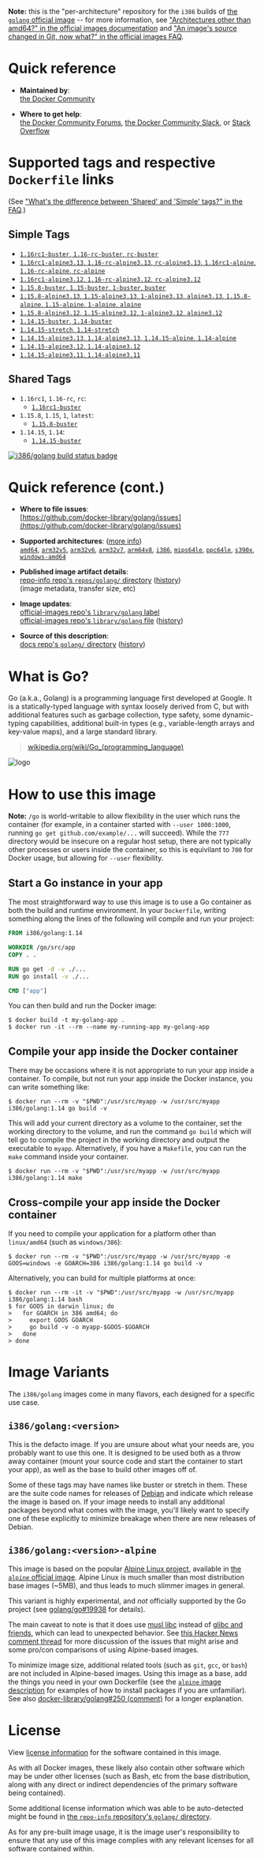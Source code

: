 <!--

********************************************************************************

WARNING:

    DO NOT EDIT "golang/README.md"

    IT IS AUTO-GENERATED

    (from the other files in "golang/" combined with a set of templates)

********************************************************************************

-->

**Note:** this is the "per-architecture" repository for the `i386` builds of [the `golang` official image](https://hub.docker.com/_/golang) -- for more information, see ["Architectures other than amd64?" in the official images documentation](https://github.com/docker-library/official-images#architectures-other-than-amd64) and ["An image's source changed in Git, now what?" in the official images FAQ](https://github.com/docker-library/faq#an-images-source-changed-in-git-now-what).

# Quick reference

-	**Maintained by**:  
	[the Docker Community](https://github.com/docker-library/golang)

-	**Where to get help**:  
	[the Docker Community Forums](https://forums.docker.com/), [the Docker Community Slack](https://dockr.ly/slack), or [Stack Overflow](https://stackoverflow.com/search?tab=newest&q=docker)

# Supported tags and respective `Dockerfile` links

(See ["What's the difference between 'Shared' and 'Simple' tags?" in the FAQ](https://github.com/docker-library/faq#whats-the-difference-between-shared-and-simple-tags).)

## Simple Tags

-	[`1.16rc1-buster`, `1.16-rc-buster`, `rc-buster`](https://github.com/docker-library/golang/blob/820226fa71a0eaf46e76815c5db1e51a42d6d04d/1.16-rc/buster/Dockerfile)
-	[`1.16rc1-alpine3.13`, `1.16-rc-alpine3.13`, `rc-alpine3.13`, `1.16rc1-alpine`, `1.16-rc-alpine`, `rc-alpine`](https://github.com/docker-library/golang/blob/820226fa71a0eaf46e76815c5db1e51a42d6d04d/1.16-rc/alpine3.13/Dockerfile)
-	[`1.16rc1-alpine3.12`, `1.16-rc-alpine3.12`, `rc-alpine3.12`](https://github.com/docker-library/golang/blob/820226fa71a0eaf46e76815c5db1e51a42d6d04d/1.16-rc/alpine3.12/Dockerfile)
-	[`1.15.8-buster`, `1.15-buster`, `1-buster`, `buster`](https://github.com/docker-library/golang/blob/f0f1b321e3e8013373f89e939f2a83e0a536e546/1.15/buster/Dockerfile)
-	[`1.15.8-alpine3.13`, `1.15-alpine3.13`, `1-alpine3.13`, `alpine3.13`, `1.15.8-alpine`, `1.15-alpine`, `1-alpine`, `alpine`](https://github.com/docker-library/golang/blob/f0f1b321e3e8013373f89e939f2a83e0a536e546/1.15/alpine3.13/Dockerfile)
-	[`1.15.8-alpine3.12`, `1.15-alpine3.12`, `1-alpine3.12`, `alpine3.12`](https://github.com/docker-library/golang/blob/f0f1b321e3e8013373f89e939f2a83e0a536e546/1.15/alpine3.12/Dockerfile)
-	[`1.14.15-buster`, `1.14-buster`](https://github.com/docker-library/golang/blob/7069e104495226228f73d48f061e23fed82f1ba1/1.14/buster/Dockerfile)
-	[`1.14.15-stretch`, `1.14-stretch`](https://github.com/docker-library/golang/blob/7069e104495226228f73d48f061e23fed82f1ba1/1.14/stretch/Dockerfile)
-	[`1.14.15-alpine3.13`, `1.14-alpine3.13`, `1.14.15-alpine`, `1.14-alpine`](https://github.com/docker-library/golang/blob/7069e104495226228f73d48f061e23fed82f1ba1/1.14/alpine3.13/Dockerfile)
-	[`1.14.15-alpine3.12`, `1.14-alpine3.12`](https://github.com/docker-library/golang/blob/7069e104495226228f73d48f061e23fed82f1ba1/1.14/alpine3.12/Dockerfile)
-	[`1.14.15-alpine3.11`, `1.14-alpine3.11`](https://github.com/docker-library/golang/blob/7069e104495226228f73d48f061e23fed82f1ba1/1.14/alpine3.11/Dockerfile)

## Shared Tags

-	`1.16rc1`, `1.16-rc`, `rc`:
	-	[`1.16rc1-buster`](https://github.com/docker-library/golang/blob/820226fa71a0eaf46e76815c5db1e51a42d6d04d/1.16-rc/buster/Dockerfile)
-	`1.15.8`, `1.15`, `1`, `latest`:
	-	[`1.15.8-buster`](https://github.com/docker-library/golang/blob/f0f1b321e3e8013373f89e939f2a83e0a536e546/1.15/buster/Dockerfile)
-	`1.14.15`, `1.14`:
	-	[`1.14.15-buster`](https://github.com/docker-library/golang/blob/7069e104495226228f73d48f061e23fed82f1ba1/1.14/buster/Dockerfile)

[![i386/golang build status badge](https://img.shields.io/jenkins/s/https/doi-janky.infosiftr.net/job/multiarch/job/i386/job/golang.svg?label=i386/golang%20%20build%20job)](https://doi-janky.infosiftr.net/job/multiarch/job/i386/job/golang/)

# Quick reference (cont.)

-	**Where to file issues**:  
	[https://github.com/docker-library/golang/issues](https://github.com/docker-library/golang/issues)

-	**Supported architectures**: ([more info](https://github.com/docker-library/official-images#architectures-other-than-amd64))  
	[`amd64`](https://hub.docker.com/r/amd64/golang/), [`arm32v5`](https://hub.docker.com/r/arm32v5/golang/), [`arm32v6`](https://hub.docker.com/r/arm32v6/golang/), [`arm32v7`](https://hub.docker.com/r/arm32v7/golang/), [`arm64v8`](https://hub.docker.com/r/arm64v8/golang/), [`i386`](https://hub.docker.com/r/i386/golang/), [`mips64le`](https://hub.docker.com/r/mips64le/golang/), [`ppc64le`](https://hub.docker.com/r/ppc64le/golang/), [`s390x`](https://hub.docker.com/r/s390x/golang/), [`windows-amd64`](https://hub.docker.com/r/winamd64/golang/)

-	**Published image artifact details**:  
	[repo-info repo's `repos/golang/` directory](https://github.com/docker-library/repo-info/blob/master/repos/golang) ([history](https://github.com/docker-library/repo-info/commits/master/repos/golang))  
	(image metadata, transfer size, etc)

-	**Image updates**:  
	[official-images repo's `library/golang` label](https://github.com/docker-library/official-images/issues?q=label%3Alibrary%2Fgolang)  
	[official-images repo's `library/golang` file](https://github.com/docker-library/official-images/blob/master/library/golang) ([history](https://github.com/docker-library/official-images/commits/master/library/golang))

-	**Source of this description**:  
	[docs repo's `golang/` directory](https://github.com/docker-library/docs/tree/master/golang) ([history](https://github.com/docker-library/docs/commits/master/golang))

# What is Go?

Go (a.k.a., Golang) is a programming language first developed at Google. It is a statically-typed language with syntax loosely derived from C, but with additional features such as garbage collection, type safety, some dynamic-typing capabilities, additional built-in types (e.g., variable-length arrays and key-value maps), and a large standard library.

> [wikipedia.org/wiki/Go_(programming_language)](http://en.wikipedia.org/wiki/Go_%28programming_language%29)

![logo](https://raw.githubusercontent.com/docker-library/docs/01c12653951b2fe592c1f93a13b4e289ada0e3a1/golang/logo.png)

# How to use this image

**Note:** `/go` is world-writable to allow flexibility in the user which runs the container (for example, in a container started with `--user 1000:1000`, running `go get github.com/example/...` will succeed). While the `777` directory would be insecure on a regular host setup, there are not typically other processes or users inside the container, so this is equivilant to `700` for Docker usage, but allowing for `--user` flexibility.

## Start a Go instance in your app

The most straightforward way to use this image is to use a Go container as both the build and runtime environment. In your `Dockerfile`, writing something along the lines of the following will compile and run your project:

```dockerfile
FROM i386/golang:1.14

WORKDIR /go/src/app
COPY . .

RUN go get -d -v ./...
RUN go install -v ./...

CMD ["app"]
```

You can then build and run the Docker image:

```console
$ docker build -t my-golang-app .
$ docker run -it --rm --name my-running-app my-golang-app
```

## Compile your app inside the Docker container

There may be occasions where it is not appropriate to run your app inside a container. To compile, but not run your app inside the Docker instance, you can write something like:

```console
$ docker run --rm -v "$PWD":/usr/src/myapp -w /usr/src/myapp i386/golang:1.14 go build -v
```

This will add your current directory as a volume to the container, set the working directory to the volume, and run the command `go build` which will tell go to compile the project in the working directory and output the executable to `myapp`. Alternatively, if you have a `Makefile`, you can run the `make` command inside your container.

```console
$ docker run --rm -v "$PWD":/usr/src/myapp -w /usr/src/myapp i386/golang:1.14 make
```

## Cross-compile your app inside the Docker container

If you need to compile your application for a platform other than `linux/amd64` (such as `windows/386`):

```console
$ docker run --rm -v "$PWD":/usr/src/myapp -w /usr/src/myapp -e GOOS=windows -e GOARCH=386 i386/golang:1.14 go build -v
```

Alternatively, you can build for multiple platforms at once:

```console
$ docker run --rm -it -v "$PWD":/usr/src/myapp -w /usr/src/myapp i386/golang:1.14 bash
$ for GOOS in darwin linux; do
>   for GOARCH in 386 amd64; do
>     export GOOS GOARCH
>     go build -v -o myapp-$GOOS-$GOARCH
>   done
> done
```

# Image Variants

The `i386/golang` images come in many flavors, each designed for a specific use case.

## `i386/golang:<version>`

This is the defacto image. If you are unsure about what your needs are, you probably want to use this one. It is designed to be used both as a throw away container (mount your source code and start the container to start your app), as well as the base to build other images off of.

Some of these tags may have names like buster or stretch in them. These are the suite code names for releases of [Debian](https://wiki.debian.org/DebianReleases) and indicate which release the image is based on. If your image needs to install any additional packages beyond what comes with the image, you'll likely want to specify one of these explicitly to minimize breakage when there are new releases of Debian.

## `i386/golang:<version>-alpine`

This image is based on the popular [Alpine Linux project](https://alpinelinux.org), available in [the `alpine` official image](https://hub.docker.com/_/alpine). Alpine Linux is much smaller than most distribution base images (~5MB), and thus leads to much slimmer images in general.

This variant is highly experimental, and *not* officially supported by the Go project (see [golang/go#19938](https://github.com/golang/go/issues/19938) for details).

The main caveat to note is that it does use [musl libc](https://musl.libc.org) instead of [glibc and friends](https://www.etalabs.net/compare_libcs.html), which can lead to unexpected behavior. See [this Hacker News comment thread](https://news.ycombinator.com/item?id=10782897) for more discussion of the issues that might arise and some pro/con comparisons of using Alpine-based images.

To minimize image size, additional related tools (such as `git`, `gcc`, or `bash`) are not included in Alpine-based images. Using this image as a base, add the things you need in your own Dockerfile (see the [`alpine` image description](https://hub.docker.com/_/alpine/) for examples of how to install packages if you are unfamiliar). See also [docker-library/golang#250 (comment)](https://github.com/docker-library/golang/issues/250#issuecomment-451201761) for a longer explanation.

# License

View [license information](http://golang.org/LICENSE) for the software contained in this image.

As with all Docker images, these likely also contain other software which may be under other licenses (such as Bash, etc from the base distribution, along with any direct or indirect dependencies of the primary software being contained).

Some additional license information which was able to be auto-detected might be found in [the `repo-info` repository's `golang/` directory](https://github.com/docker-library/repo-info/tree/master/repos/golang).

As for any pre-built image usage, it is the image user's responsibility to ensure that any use of this image complies with any relevant licenses for all software contained within.

